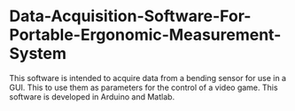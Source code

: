 # Data-Acquisition-Software-For-Portable-Ergonomic-Measurement-System
This software is intended to acquire data from a bending sensor for use in a GUI. This to use them as parameters for the control of a video game. This software is developed in Arduino and Matlab.
